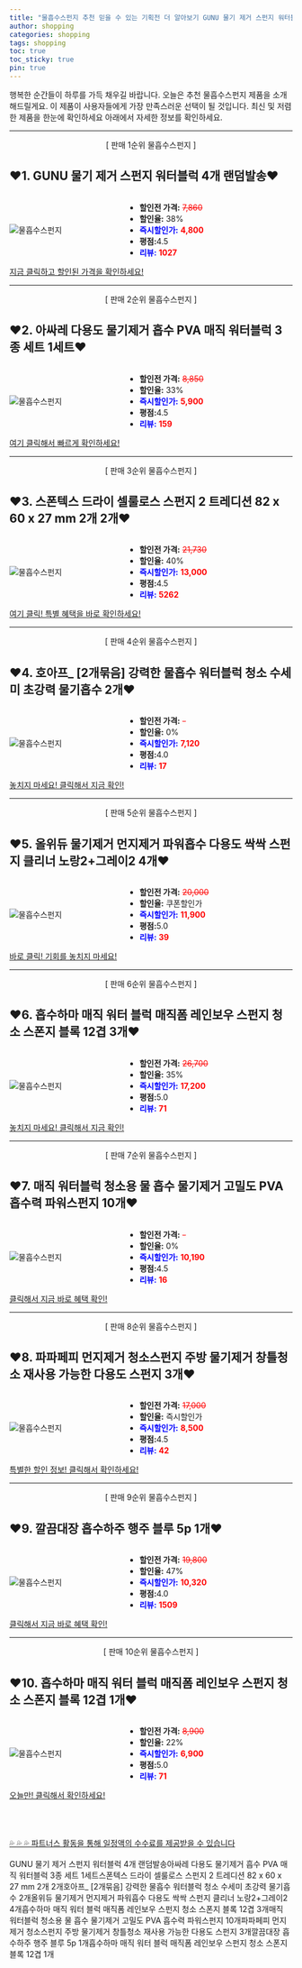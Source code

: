 ```yaml
---
title: "물흡수스펀지 추천 믿을 수 있는 기획전 더 알아보기 GUNU 물기 제거 스펀지 워터블럭"
author: shopping
categories: shopping
tags: shopping
toc: true
toc_sticky: true
pin: true
---
```

행복한 순간들이 하루를 가득 채우길 바랍니다. 오늘은 추천 물흡수스펀지 제품을 소개해드릴게요. 이 제품이 사용자들에게 가장 만족스러운 선택이 될 것입니다. 최신 및 저렴한 제품을 한눈에 확인하세요 아래에서 자세한 정보를 확인하세요.

---
<p class="toplist" style="margin: 0 auto; display: block; width: fit-content;">[ 판매 1순위 물흡수스펀지 ]</p>

<h2><strong>❤️1. GUNU 물기 제거 스펀지 워터블럭 4개 랜덤발송❤️</strong></h2>

<div style="display: flex; align-items: center;">
    <div style="flex: 0.4;">
        <img src="https://thumbnail8.coupangcdn.com/thumbnails/remote/230x230ex/image/retail/images/1105903270843585-d8f8cf5e-fcba-4b12-830c-e3dccc6dd931.jpg" alt="물흡수스펀지" style="max-width: 100%;">
    </div>
    <div style="flex: 0.6; margin-left: 10px;">
        <ul>
            <li><strong>할인전 가격:</strong> <del style="color: red;">7,860</del></li>
            <li><strong>할인율:</strong> 38%</li>
            <li><span style='color:blue'><strong>즉시할인가:</strong></span> <span style='color:red'><strong>4,800</strong></span></li>
            <li><strong>평점:</strong>4.5</li>
            <li><span style='color:blue'><strong>리뷰:</strong></span> <span style='color:red'><strong>1027</strong></span></li>
        </ul>
    </div>
</div>
<div class="center">
    <a href="https://selin100587001.github.io?lptag=AF9450613&subid=githubio&pageKey=7153610506&traceid=V0-153&itemId=17989834741&vendorItemId=85146440618" class="myButton">
        지금 클릭하고 할인된 가격을 확인하세요!
    </a>
</div>


---
<p class="toplist" style="margin: 0 auto; display: block; width: fit-content;">[ 판매 2순위 물흡수스펀지 ]</p>

<h2><strong>❤️2. 아싸레 다용도 물기제거 흡수 PVA 매직 워터블럭 3종 세트 1세트❤️</strong></h2>

<div style="display: flex; align-items: center;">
    <div style="flex: 0.4;">
        <img src="https://thumbnail7.coupangcdn.com/thumbnails/remote/230x230ex/image/rs_quotation_api/f23ingbh/36fffe10ec1544c5bd074d0a823daafc.jpg" alt="물흡수스펀지" style="max-width: 100%;">
    </div>
    <div style="flex: 0.6; margin-left: 10px;">
        <ul>
            <li><strong>할인전 가격:</strong> <del style="color: red;">8,850</del></li>
            <li><strong>할인율:</strong> 33%</li>
            <li><span style='color:blue'><strong>즉시할인가:</strong></span> <span style='color:red'><strong>5,900</strong></span></li>
            <li><strong>평점:</strong>4.5</li>
            <li><span style='color:blue'><strong>리뷰:</strong></span> <span style='color:red'><strong>159</strong></span></li>
        </ul>
    </div>
</div>
<div class="center">
    <a href="https://selin100587001.github.io?lptag=AF9450613&subid=githubio&pageKey=7450517621&traceid=V0-153&itemId=19395195335&vendorItemId=86507346762" class="myButton">
        여기 클릭해서 빠르게 확인하세요!
    </a>
</div>


---
<p class="toplist" style="margin: 0 auto; display: block; width: fit-content;">[ 판매 3순위 물흡수스펀지 ]</p>

<h2><strong>❤️3. 스폰텍스 드라이 셀룰로스 스펀지 2 트레디션 82 x 60 x 27 mm 2개 2개❤️</strong></h2>

<div style="display: flex; align-items: center;">
    <div style="flex: 0.4;">
        <img src="https://thumbnail10.coupangcdn.com/thumbnails/remote/230x230ex/image/retail/images/08d2fb6f-0db8-45f9-b16c-0b20cecce20a6888781497879558301.png" alt="물흡수스펀지" style="max-width: 100%;">
    </div>
    <div style="flex: 0.6; margin-left: 10px;">
        <ul>
            <li><strong>할인전 가격:</strong> <del style="color: red;">21,730</del></li>
            <li><strong>할인율:</strong> 40%</li>
            <li><span style='color:blue'><strong>즉시할인가:</strong></span> <span style='color:red'><strong>13,000</strong></span></li>
            <li><strong>평점:</strong>4.5</li>
            <li><span style='color:blue'><strong>리뷰:</strong></span> <span style='color:red'><strong>5262</strong></span></li>
        </ul>
    </div>
</div>
<div class="center">
    <a href="https://selin100587001.github.io?lptag=AF9450613&subid=githubio&pageKey=4775573887&traceid=V0-153&itemId=19850506898&vendorItemId=86951714340" class="myButton">
        여기 클릭! 특별 혜택을 바로 확인하세요!
    </a>
</div>


---
<p class="toplist" style="margin: 0 auto; display: block; width: fit-content;">[ 판매 4순위 물흡수스펀지 ]</p>

<h2><strong>❤️4. 호아프_ [2개묶음] 강력한 물흡수 워터블럭 청소 수세미 초강력 물기흡수 2개❤️</strong></h2>

<div style="display: flex; align-items: center;">
    <div style="flex: 0.4;">
        <img src="https://thumbnail9.coupangcdn.com/thumbnails/remote/230x230ex/image/vendor_inventory/babf/d4d271f537eed292cdb6464ba9aa7ab93b9f8fbc438c61ce93b220894f6e.png" alt="물흡수스펀지" style="max-width: 100%;">
    </div>
    <div style="flex: 0.6; margin-left: 10px;">
        <ul>
            <li><strong>할인전 가격:</strong> <del style="color: red;">-</del></li>
            <li><strong>할인율:</strong> 0%</li>
            <li><span style='color:blue'><strong>즉시할인가:</strong></span> <span style='color:red'><strong>7,120</strong></span></li>
            <li><strong>평점:</strong>4.0</li>
            <li><span style='color:blue'><strong>리뷰:</strong></span> <span style='color:red'><strong>17</strong></span></li>
        </ul>
    </div>
</div>
<div class="center">
    <a href="https://selin100587001.github.io?lptag=AF9450613&subid=githubio&pageKey=7193330782&traceid=V0-153&itemId=18166927932&vendorItemId=86227110243" class="myButton">
        놓치지 마세요! 클릭해서 지금 확인!
    </a>
</div>


---
<p class="toplist" style="margin: 0 auto; display: block; width: fit-content;">[ 판매 5순위 물흡수스펀지 ]</p>

<h2><strong>❤️5. 올위듀 물기제거 먼지제거 파워흡수 다용도 싹싹 스펀지 클리너 노랑2+그레이2 4개❤️</strong></h2>

<div style="display: flex; align-items: center;">
    <div style="flex: 0.4;">
        <img src="https://thumbnail9.coupangcdn.com/thumbnails/remote/230x230ex/image/vendor_inventory/cb63/731a1b2e72c62348ca18bed624846e7966a47369e02bdb0ca7dc21f8ea51.png" alt="물흡수스펀지" style="max-width: 100%;">
    </div>
    <div style="flex: 0.6; margin-left: 10px;">
        <ul>
            <li><strong>할인전 가격:</strong> <del style="color: red;">20,000</del></li>
            <li><strong>할인율:</strong> 쿠폰할인가</li>
            <li><span style='color:blue'><strong>즉시할인가:</strong></span> <span style='color:red'><strong>11,900</strong></span></li>
            <li><strong>평점:</strong>5.0</li>
            <li><span style='color:blue'><strong>리뷰:</strong></span> <span style='color:red'><strong>39</strong></span></li>
        </ul>
    </div>
</div>
<div class="center">
    <a href="https://selin100587001.github.io?lptag=AF9450613&subid=githubio&pageKey=8095821532&traceid=V0-153&itemId=22887271662&vendorItemId=89921849450" class="myButton">
        바로 클릭! 기회를 놓치지 마세요!
    </a>
</div>


---
<p class="toplist" style="margin: 0 auto; display: block; width: fit-content;">[ 판매 6순위 물흡수스펀지 ]</p>

<h2><strong>❤️6. 흡수하마 매직 워터 블럭 매직폼 레인보우 스펀지 청소 스폰지 블록 12겹 3개❤️</strong></h2>

<div style="display: flex; align-items: center;">
    <div style="flex: 0.4;">
        <img src="https://thumbnail8.coupangcdn.com/thumbnails/remote/230x230ex/image/vendor_inventory/cf3c/05fcc11273af6be61ced20a0468d306f1503aa89e1f1521394d4567f1595.jpg" alt="물흡수스펀지" style="max-width: 100%;">
    </div>
    <div style="flex: 0.6; margin-left: 10px;">
        <ul>
            <li><strong>할인전 가격:</strong> <del style="color: red;">26,700</del></li>
            <li><strong>할인율:</strong> 35%</li>
            <li><span style='color:blue'><strong>즉시할인가:</strong></span> <span style='color:red'><strong>17,200</strong></span></li>
            <li><strong>평점:</strong>5.0</li>
            <li><span style='color:blue'><strong>리뷰:</strong></span> <span style='color:red'><strong>71</strong></span></li>
        </ul>
    </div>
</div>
<div class="center">
    <a href="https://selin100587001.github.io?lptag=AF9450613&subid=githubio&pageKey=7784237471&traceid=V0-153&itemId=21045107645&vendorItemId=88100743642" class="myButton">
        놓치지 마세요! 클릭해서 지금 확인!
    </a>
</div>


---
<p class="toplist" style="margin: 0 auto; display: block; width: fit-content;">[ 판매 7순위 물흡수스펀지 ]</p>

<h2><strong>❤️7. 매직 워터블럭 청소용 물 흡수 물기제거 고밀도 PVA 흡수력 파워스펀지 10개❤️</strong></h2>

<div style="display: flex; align-items: center;">
    <div style="flex: 0.4;">
        <img src="https://thumbnail7.coupangcdn.com/thumbnails/remote/230x230ex/image/vendor_inventory/3d11/66c9c775bb38d6bfdad465de8ba982ebc829b10d2f2f81146de467ba858e.JPEG" alt="물흡수스펀지" style="max-width: 100%;">
    </div>
    <div style="flex: 0.6; margin-left: 10px;">
        <ul>
            <li><strong>할인전 가격:</strong> <del style="color: red;">-</del></li>
            <li><strong>할인율:</strong> 0%</li>
            <li><span style='color:blue'><strong>즉시할인가:</strong></span> <span style='color:red'><strong>10,190</strong></span></li>
            <li><strong>평점:</strong>4.5</li>
            <li><span style='color:blue'><strong>리뷰:</strong></span> <span style='color:red'><strong>16</strong></span></li>
        </ul>
    </div>
</div>
<div class="center">
    <a href="https://selin100587001.github.io?lptag=AF9450613&subid=githubio&pageKey=7348986898&traceid=V0-153&itemId=20833183238&vendorItemId=87901210794" class="myButton">
        클릭해서 지금 바로 혜택 확인!
    </a>
</div>


---
<p class="toplist" style="margin: 0 auto; display: block; width: fit-content;">[ 판매 8순위 물흡수스펀지 ]</p>

<h2><strong>❤️8. 파파페피 먼지제거 청소스펀지 주방 물기제거 창틀청소 재사용 가능한 다용도 스펀지 3개❤️</strong></h2>

<div style="display: flex; align-items: center;">
    <div style="flex: 0.4;">
        <img src="https://thumbnail10.coupangcdn.com/thumbnails/remote/230x230ex/image/vendor_inventory/5831/0e0eb36fc004209f8ba2ff36d5e6c2ababa13c2ce7774ab2d016b3349873.jpg" alt="물흡수스펀지" style="max-width: 100%;">
    </div>
    <div style="flex: 0.6; margin-left: 10px;">
        <ul>
            <li><strong>할인전 가격:</strong> <del style="color: red;">17,000</del></li>
            <li><strong>할인율:</strong> 즉시할인가</li>
            <li><span style='color:blue'><strong>즉시할인가:</strong></span> <span style='color:red'><strong>8,500</strong></span></li>
            <li><strong>평점:</strong>4.5</li>
            <li><span style='color:blue'><strong>리뷰:</strong></span> <span style='color:red'><strong>42</strong></span></li>
        </ul>
    </div>
</div>
<div class="center">
    <a href="https://selin100587001.github.io?lptag=AF9450613&subid=githubio&pageKey=7983927676&traceid=V0-153&itemId=22167711353&vendorItemId=89214164479" class="myButton">
        특별한 할인 정보! 클릭해서 확인하세요!
    </a>
</div>


---
<p class="toplist" style="margin: 0 auto; display: block; width: fit-content;">[ 판매 9순위 물흡수스펀지 ]</p>

<h2><strong>❤️9. 깔끔대장 흡수하주 행주 블루 5p 1개❤️</strong></h2>

<div style="display: flex; align-items: center;">
    <div style="flex: 0.4;">
        <img src="https://thumbnail10.coupangcdn.com/thumbnails/remote/230x230ex/image/rs_quotation_api/7vty2jxf/4331ef2113b84ea78161511b7d305ee0.jpg" alt="물흡수스펀지" style="max-width: 100%;">
    </div>
    <div style="flex: 0.6; margin-left: 10px;">
        <ul>
            <li><strong>할인전 가격:</strong> <del style="color: red;">19,800</del></li>
            <li><strong>할인율:</strong> 47%</li>
            <li><span style='color:blue'><strong>즉시할인가:</strong></span> <span style='color:red'><strong>10,320</strong></span></li>
            <li><strong>평점:</strong>4.0</li>
            <li><span style='color:blue'><strong>리뷰:</strong></span> <span style='color:red'><strong>1509</strong></span></li>
        </ul>
    </div>
</div>
<div class="center">
    <a href="https://selin100587001.github.io?lptag=AF9450613&subid=githubio&pageKey=7101475617&traceid=V0-153&itemId=17728027307&vendorItemId=84892789518" class="myButton">
        클릭해서 지금 바로 혜택 확인!
    </a>
</div>


---
<p class="toplist" style="margin: 0 auto; display: block; width: fit-content;">[ 판매 10순위 물흡수스펀지 ]</p>

<h2><strong>❤️10. 흡수하마 매직 워터 블럭 매직폼 레인보우 스펀지 청소 스폰지 블록 12겹 1개❤️</strong></h2>

<div style="display: flex; align-items: center;">
    <div style="flex: 0.4;">
        <img src="https://thumbnail6.coupangcdn.com/thumbnails/remote/230x230ex/image/vendor_inventory/13ba/1918834aa5094e8628868d9be620ba37eba6d3c7d75e5ab77c5d343316d6.jpg" alt="물흡수스펀지" style="max-width: 100%;">
    </div>
    <div style="flex: 0.6; margin-left: 10px;">
        <ul>
            <li><strong>할인전 가격:</strong> <del style="color: red;">8,900</del></li>
            <li><strong>할인율:</strong> 22%</li>
            <li><span style='color:blue'><strong>즉시할인가:</strong></span> <span style='color:red'><strong>6,900</strong></span></li>
            <li><strong>평점:</strong>5.0</li>
            <li><span style='color:blue'><strong>리뷰:</strong></span> <span style='color:red'><strong>71</strong></span></li>
        </ul>
    </div>
</div>
<div class="center">
    <a href="https://selin100587001.github.io?lptag=AF9450613&subid=githubio&pageKey=7784237471&traceid=V0-153&itemId=21045107646&vendorItemId=88100743650" class="myButton">
        오늘만! 클릭해서 확인하세요!
    </a>
</div>

<br><br><br>[💦 💦 💦 파트너스 활동을 통해 일정액의 수수료를 제공받을 수 있습니다](https://link.coupang.com/a/bcpT2c)<br><br>GUNU 물기 제거 스펀지 워터블럭 4개 랜덤발송아싸레 다용도 물기제거 흡수 PVA 매직 워터블럭 3종 세트 1세트스폰텍스 드라이 셀룰로스 스펀지 2 트레디션 82 x 60 x 27 mm 2개 2개호아프_ [2개묶음] 강력한 물흡수 워터블럭 청소 수세미 초강력 물기흡수 2개올위듀 물기제거 먼지제거 파워흡수 다용도 싹싹 스펀지 클리너 노랑2+그레이2 4개흡수하마 매직 워터 블럭 매직폼 레인보우 스펀지 청소 스폰지 블록 12겹 3개매직 워터블럭 청소용 물 흡수 물기제거 고밀도 PVA 흡수력 파워스펀지 10개파파페피 먼지제거 청소스펀지 주방 물기제거 창틀청소 재사용 가능한 다용도 스펀지 3개깔끔대장 흡수하주 행주 블루 5p 1개흡수하마 매직 워터 블럭 매직폼 레인보우 스펀지 청소 스폰지 블록 12겹 1개
